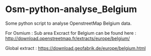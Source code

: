 # Osm-python-analyse_Belgium
 

Some python script to analyse OpenstreetMap Belgium data.







For Osmium : 
Sub area Excract for Belgium can be found here : http://download.openstreetmap.fr/extracts/europe/belgium/



Global extract : https://download.geofabrik.de/europe/belgium.html
